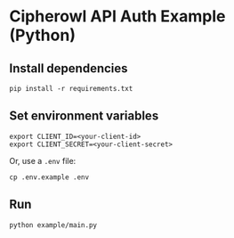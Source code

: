 # Cipherowl API Auth Example (Python)

## Install dependencies

```
pip install -r requirements.txt
```

## Set environment variables

```
export CLIENT_ID=<your-client-id>
export CLIENT_SECRET=<your-client-secret>
```

Or, use a `.env` file:

```
cp .env.example .env
```

## Run

```
python example/main.py
```
